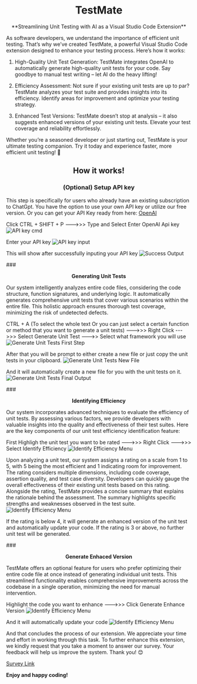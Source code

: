 # <center>**TestMate**</center>

<center>**Streamlining Unit Testing with AI as a Visual Studio Code Extension**</center>

As software developers, we understand the importance of efficient unit testing. That’s why we’ve created TestMate, a powerful Visual Studio Code extension designed to enhance your testing process. Here’s how it works:

1. High-Quality Unit Test Generation: TestMate integrates OpenAI to automatically generate high-quality unit tests for your code. Say goodbye to manual test writing – let AI do the heavy lifting!

2. Efficiency Assessment: Not sure if your existing unit tests are up to par? TestMate analyzes your test suite and provides insights into its efficiency. Identify areas for improvement and optimize your testing strategy.

3. Enhanced Test Versions: TestMate doesn’t stop at analysis – it also suggests enhanced versions of your existing unit tests. Elevate your test coverage and reliability effortlessly.

Whether you’re a seasoned developer or just starting out, TestMate is your ultimate testing companion. Try it today and experience faster, more efficient unit testing! 🚀

## <center>**How it works!**</center>

### <center>**(Optional) Setup API key**</center>

This step is specifically for users who already have an existing subscription to ChatGpt. You have the option to use your own API key or utilize our free version. Or you can get your API Key ready from here: [OpenAI](https://platform.openai.com/account/api-keys)

Click CTRL + SHIFT + P  --->>> Type and Select Enter OpenAI Api key
![API key cmd](images/api_key_cmd.png)

Enter your API key
![API key input](images/api_key_input.png)

This will show after successfully inputing your API key
![Success Output](images/api_key_input_success.png)

###<center>**Generating Unit Tests**</center>

Our system intelligently analyzes entire code files, considering the code structure, function signatures, and underlying logic. It automatically generates comprehensive unit tests that cover various scenarios within the entire file. This holistic approach ensures thorough test coverage, minimizing the risk of undetected defects.

CTRL + A (To select the whole text Or you can just select a certain function or method that you want to generate a unit tests) 
 --->>> Right Click --->>> Select Generate Unit Test --->> Select what framework you will use
 ![Generate Unit Tests First Step](images/generate_unit_tests_select_framework.png)

After that you will be prompt to either create a new file or just copy the unit tests in your clipboard.
![Generate Unit Tests New File](images/generate_unit_tests_create_new_file.png)

And it will automatically create a new file for you with the unit tests on it.
![Generate Unit Tests Final Output](images/generate_unit_tests_final_output.png)

###<center>**Identifying Efficiency**</center>

Our system incorporates advanced techniques to evaluate the efficiency of unit tests. By assessing various factors, we provide developers with valuable insights into the quality and effectiveness of their test suites. Here are the key components of our unit test efficiency identification feature:

First Highligh the unit test you want to be rated --->>> Right Click --->>> Select Identify Efficiency
![Identify Efficiency Menu](images/identify_efficiency_menu.png)

Upon analyzing a unit test, our system assigns a rating on a scale from 1 to 5, with 5 being the most efficient and 1 indicating room for improvement. The rating considers multiple dimensions, including code coverage, assertion quality, and test case diversity. Developers can quickly gauge the overall effectiveness of their existing unit tests based on this rating. Alongside the rating, TestMate provides a concise summary that explains the rationale behind the assessment. The summary highlights specific strengths and weaknesses observed in the test suite.
![Identify Efficiency Menu](images/identify_efficiency_result.png)

If the rating is below 4, it will generate an enhanced version of the unit test and automatically update your code. If the rating is 3 or above, no further unit test will be generated.

###<center>**Generate Enhaced Version**</center>

TestMate offers an optional feature for users who prefer optimizing their entire code file at once instead of generating individual unit tests. This streamlined functionality enables comprehensive improvements across the codebase in a single operation, minimizing the need for manual intervention.

Highlight the code you want to enhance --->>> Click Generate Enhance Version
![Identify Efficiency Menu](images/identify_efficiency_menu.png)

And it will automatically update your code
![Identify Efficiency Menu](images/generate_enhanced_version_final_output.png)

And that concludes the process of our extension. We appreciate your time and effort in working through this task. To further enhance this extension, we kindly request that you take a moment to answer our survey. Your feedback will help us improve the system. Thank you! 😊

[Survey Link](https://forms.office.com/r/TsvLWR24fk)

**Enjoy and happy coding!**

